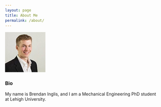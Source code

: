 ```yaml
---
layout: page
title: About Me
permalink: /about/
---
```


![Headshot](/assets/Images/ProfessionalPicture.jpeg)

### Bio
My name is Brendan Inglis, and I am a Mechanical Engineering PhD student at Lehigh University.



